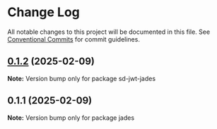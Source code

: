 # Change Log

All notable changes to this project will be documented in this file.
See [Conventional Commits](https://conventionalcommits.org) for commit guidelines.

## [0.1.2](https://github.com/lukasjhan/sd-jwt-vc-dm-owf/compare/v0.1.1...v0.1.2) (2025-02-09)

**Note:** Version bump only for package sd-jwt-jades





## 0.1.1 (2025-02-09)

**Note:** Version bump only for package jades
